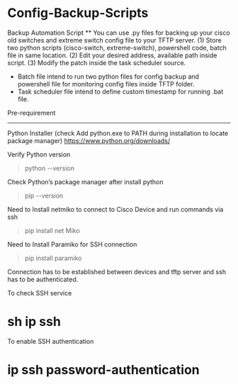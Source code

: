 # Config-Backup-Scripts
Backup Automation Script
**
You can use .py files for backing up your cisco old switches and extreme switch config file to your TFTP server. 
(1) Store two python scripts (cisco-switch, extreme-switch), powershell code, batch file in same location. 
(2) Edit your desired address, available path inside script. 
(3) Modify the patch inside the task scheduler source. 

- Batch file intend to run two python files for config backup and powershell file for monitoring config files inside TFTP folder.
- Task scheduler file intend to define custom timestamp for running .bat file.

Pre-requirement
***
Python Installer (check Add python.exe to PATH during installation to locate package manager)
https://www.python.org/downloads/

Verify Python version
> python --version

Check Python’s package manager after install python
> pip --version 

Need to Install netmiko to connect to Cisco Device and run commands via ssh
> pip install net Miko

Need to Install Paramiko for SSH connection
> pip install paramiko

Connection has to be established between devices and tftp server and ssh has to be authenticated.

To check SSH service
# sh ip ssh

To enable SSH authentication
# ip ssh password-authentication
